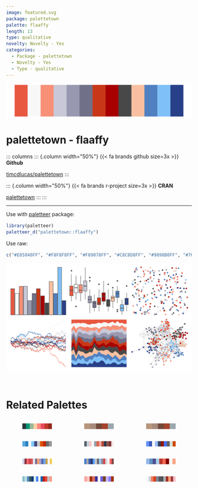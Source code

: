 ```yaml
---
image: featured.svg
package: palettetown
palette: flaaffy
length: 13
type: qualitative
novelty: Novelty - Yes
categories:
  - Package - palettetown
  - Novelty - Yes
  - Type - qualitative
---
```


![](featured.svg)

# palettetown - flaaffy 

::: columns
::: {.column width="50%"}
{{< fa brands github size=3x >}}
**Github**

[timcdlucas/palettetown](https://github.com/timcdlucas/palettetown)
:::

::: {.column width="50%"}
{{< fa brands r-project size=3x >}}
**CRAN**

[palettetown](https://CRAN.R-project.org/package=palettetown)
:::
:::

<hr> 

Use with [paletteer](https://emilhvitfeldt.github.io/paletteer/) package:

```r
library(paletteer)
paletteer_d("palettetown::flaaffy")
```

Use raw:

```r
c("#E85840FF", "#F8F8F8FF", "#F89078FF", "#C8C8D8FF", "#9898B0FF", "#707088FF", "#C83818FF", "#A80000FF", "#484848FF", "#F8C0A0FF", "#5080C0FF", "#80C0F8FF", "#284088FF")
``` 

![](examples.png) 

<br>

# Related Palettes

<div class="list" style="display: grid; grid-template-columns: auto auto auto;"> <figure class="figure">
<a href="../../awtools/a_palette/"> <img src="../../awtools/a_palette/featured.svg" style="width: 100%;" class="figure-img"></a>
</figure> <figure class="figure">
<a href="../../ButterflyColors/hamadryas_feronia/"> <img src="../../ButterflyColors/hamadryas_feronia/featured.svg" style="width: 100%;" class="figure-img"></a>
</figure> <figure class="figure">
<a href="../../ButterflyColors/hamadryas_feronia/"> <img src="../../ButterflyColors/hamadryas_feronia/featured.svg" style="width: 100%;" class="figure-img"></a>
</figure> <figure class="figure">
<a href="../../palettetown/azumarill/"> <img src="../../palettetown/azumarill/featured.svg" style="width: 100%;" class="figure-img"></a>
</figure> <figure class="figure">
<a href="../../palettetown/mr_mime/"> <img src="../../palettetown/mr_mime/featured.svg" style="width: 100%;" class="figure-img"></a>
</figure> <figure class="figure">
<a href="../../palettetown/marill/"> <img src="../../palettetown/marill/featured.svg" style="width: 100%;" class="figure-img"></a>
</figure> <figure class="figure">
<a href="../../palettetown/latias/"> <img src="../../palettetown/latias/featured.svg" style="width: 100%;" class="figure-img"></a>
</figure> <figure class="figure">
<a href="../../palettetown/latios/"> <img src="../../palettetown/latios/featured.svg" style="width: 100%;" class="figure-img"></a>
</figure> <figure class="figure">
<a href="../../palettetown/phanpy/"> <img src="../../palettetown/phanpy/featured.svg" style="width: 100%;" class="figure-img"></a>
</figure> <figure class="figure">
<a href="../../palettetown/nidorina/"> <img src="../../palettetown/nidorina/featured.svg" style="width: 100%;" class="figure-img"></a>
</figure> <figure class="figure">
<a href="../../palettetown/jigglypuff/"> <img src="../../palettetown/jigglypuff/featured.svg" style="width: 100%;" class="figure-img"></a>
</figure> <figure class="figure">
<a href="../../palettetown/seaking/"> <img src="../../palettetown/seaking/featured.svg" style="width: 100%;" class="figure-img"></a>
</figure> 
</div>

